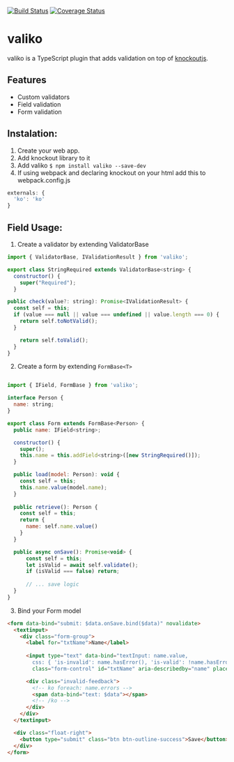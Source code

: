 [![Build Status](https://travis-ci.org/rogithub/valiko.svg?branch=master)](https://travis-ci.org/rogithub/valiko)
[![Coverage Status](https://coveralls.io/repos/github/rogithub/valiko/badge.svg?branch=master)](https://coveralls.io/github/rogithub/valiko?branch=master)

# valiko

valiko is a TypeScript plugin that adds validation on top of [knockoutjs](http://knockoutjs.com/).

## Features

  - Custom validators
  - Field validation
  - Form validation


## Instalation:
  1. Create your web app.
  2. Add knockout library to it
  3. Add valiko `$ npm install valiko --save-dev`
  4. If using webpack and declaring knockout on your html
     add this to webpack.config.js

```javascript
externals: {
  'ko': 'ko'
}
```

## Field Usage:

  1. Create a validator by extending ValidatorBase

  ```javascript
  import { ValidatorBase, IValidationResult } from 'valiko';

  export class StringRequired extends ValidatorBase<string> {
    constructor() {
      super("Required");
    }

  public check(value?: string): Promise<IValidationResult> {
    const self = this;
    if (value === null || value === undefined || value.length === 0) {
      return self.toNotValid();
    }

      return self.toValid();
    }
  }
  ```

  2. Create a form by extending `FormBase<T>`

  ```javascript

  import { IField, FormBase } from 'valiko';

  interface Person {
    name: string;
  }

  export class Form extends FormBase<Person> {
    public name: IField<string>;

    constructor() {
      super();
      this.name = this.addField<string>([new StringRequired()]);
    }

    public load(model: Person): void {
      const self = this;
      this.name.value(model.name);
    }	
    
    public retrieve(): Person {
      const self = this;
      return {
        name: self.name.value()
      }
    }

    public async onSave(): Promise<void> {
        const self = this;
        let isValid = await self.validate();
        if (isValid === false) return;
        
        // ... save logic
    }
  }

  ```

  3. Bind your Form model

  ```html
  <form data-bind="submit: $data.onSave.bind($data)" novalidate>
    <textinput>
      <div class="form-group">
        <label for="txtName">Name</label>
        
        <input type="text" data-bind="textInput: name.value, 
          css: { 'is-invalid': name.hasError(), 'is-valid': !name.hasError() && name.wasValidated() }"          
          class="form-control" id="txtName" aria-describedby="name" placeholder="Name">

        <div class="invalid-feedback">
          <!-- ko foreach: name.errors -->
          <span data-bind="text: $data"></span>
          <!-- /ko -->
        </div>
      </div>
    </textinput>

    <div class="float-right">            
      <button type="submit" class="btn btn-outline-success">Save</button>
    </div>
  </form>

  ```